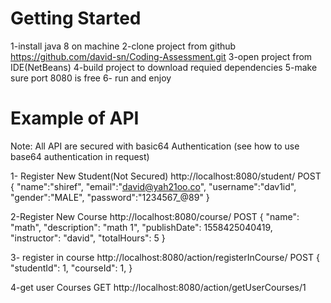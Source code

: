 # Getting Started

1-install java 8 on machine
2-clone project from github https://github.com/david-sn/Coding-Assessment.git
3-open project from IDE(NetBeans)
4-build project to download requied dependencies
5-make sure port 8080 is free
6- run and enjoy

# Example of API

Note: All API are secured with basic64 Authentication (see how to use base64 authentication in request)

1- Register New Student(Not Secured)
http://localhost:8080/student/  	 POST
{   "name":"shiref",
    "email":"david@yah21oo.co",
    "username":"dav1id",
    "gender":"MALE",
    "password":"1234567_@89"
}

2-Register New Course
http://localhost:8080/course/		POST
{
    "name": "math",
    "description": "math 1",
    "publishDate": 1558425040419,
    "instructor": "david",
    "totalHours": 5
}



3- register in course
http://localhost:8080/action/registerInCourse/		POST
{
    "studentId": 1,
    "courseId": 1,
}

4-get user Courses   	GET
http://localhost:8080/action/getUserCourses/1


